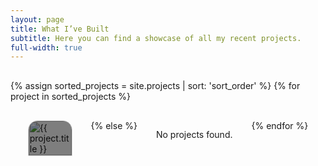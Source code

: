 ```yaml
---
layout: page
title: What I’ve Built
subtitle: Here you can find a showcase of all my recent projects.
full-width: true
---
```


<div class="page-container">
  <div class="portfolio-gallery">
    {% assign sorted_projects = site.projects | sort: 'sort_order' %}
    {% for project in sorted_projects %}
      <div class="portfolio-item">
        <a href="{{ project.url }}">
          <img src="{{ project.image | default: '/path/to/default-image.jpg' }}" alt="{{ project.title }}" class="portfolio-image">
          <div class="portfolio-description">
            <h2>{{ project.title }}</h2>
            <p>{{ project.description }}</p>
          </div>
        </a>
      </div>
    {% else %}
      <p>No projects found.</p>
    {% endfor %}
  </div>
</div>


<style>

.page-container {
  box-sizing: border-box;
  margin-top: 30px;
}

.text-center {
  text-align: center; /* Center-aligns the text */
  margin-bottom: 30px; /* Optional: adds spacing below the text */
}

.portfolio-gallery {
  display: flex;
  flex-wrap: wrap;
  gap: 30px; /* Space between items */
  justify-content: center; /* Center-align items horizontally */
}

.portfolio-item {
  width: calc(20% - 30px); /* Adjusted width to account for the gap */
  box-sizing: border-box;
  overflow: hidden;
  position: relative;
  border: 1px solid #d3d3d3; /* Light grey border */
  border-radius: 15px 15px 0 0; /* top-left, top-right, bottom-right, bottom-left */
}

.image-wrapper {
  width: 100%;
  height: 150px; /* Set a fixed height for the image wrapper, adjust as needed */
  overflow: hidden;
  position: relative;
}

.portfolio-image {
  width: 100%;
  height: 100%;
  object-fit: cover; /* Ensures the image covers the entire container */
  border-radius: 15px 15px 0 0; /* top-left, top-right, bottom-right, bottom-left */
}

.portfolio-description {
  position: absolute;
  bottom: 0;
  left: 0;
  right: 0;
  background: rgba(0, 0, 0, 0.5);
  color: #fff;
  padding: 14px;
  box-sizing: border-box;
  text-align: center;
  border-radius: 15px 15px 0 0; /* top-left, top-right, bottom-right, bottom-left */
  height: 150px
}

.portfolio-description h2 {
  font-size: 0.9em; /* Responsive font size */
  margin: 0; /* Remove default margin */
  margin-top: 15px; /* Remove default margin */
  margin-bottom: 20px; /* Remove default margin */
  overflow: hidden; /* Hide overflowing text */
  text-overflow: ellipsis; /* Add ellipsis if text overflows */
  white-space: nowrap; /* Prevent text wrapping */
}

.portfolio-description p {
  font-size: clamp(0.8em, 1.5vw, 0.8em); /* Responsive font size */
  margin: 0; /* Remove default margin */
  overflow: hidden; /* Hide overflowing text */
  display: -webkit-box;
  -webkit-line-clamp: 2; /* Number of lines to show */
  -webkit-box-orient: vertical;
  text-overflow: ellipsis; /* Add ellipsis if text overflows */
}

.portfolio-item a {
  text-decoration: none;
  color: inherit;
}

/* Media queries for responsive design */
@media (max-width: 768px) {
  .portfolio-item {
    width: calc(50% - 30px); /* 2 items per row on medium screens */
  }
}

@media (max-width: 480px) {
  .portfolio-item {
    width: calc(100% - 30px); /* 1 item per row on small screens */
  }
}


</style>
